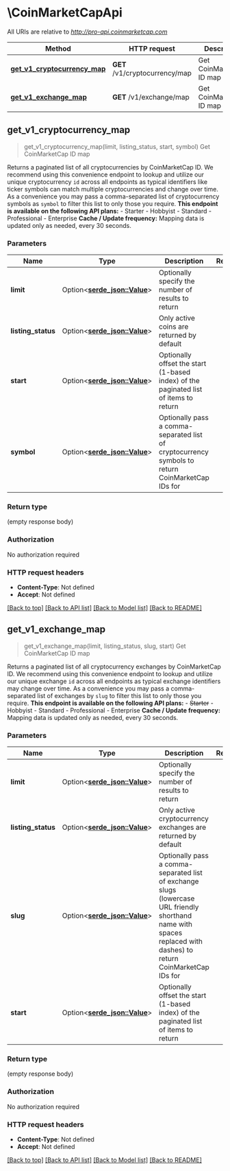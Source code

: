 # \CoinMarketCapApi

All URIs are relative to *http://pro-api.coinmarketcap.com*

Method | HTTP request | Description
------------- | ------------- | -------------
[**get_v1_cryptocurrency_map**](CoinMarketCapApi.md#get_v1_cryptocurrency_map) | **GET** /v1/cryptocurrency/map | Get CoinMarketCap ID map
[**get_v1_exchange_map**](CoinMarketCapApi.md#get_v1_exchange_map) | **GET** /v1/exchange/map | Get CoinMarketCap ID map



## get_v1_cryptocurrency_map

> get_v1_cryptocurrency_map(limit, listing_status, start, symbol)
Get CoinMarketCap ID map

Returns a paginated list of all cryptocurrencies by CoinMarketCap ID. We recommend using this convenience endpoint to lookup and utilize our unique cryptocurrency `id` across all endpoints as typical identifiers like ticker symbols can match multiple cryptocurrencies and change over time. As a convenience you may pass a comma-separated list of cryptocurrency symbols as `symbol` to filter this list to only those you require.     **This endpoint is available on the following API plans:**   - Starter   - Hobbyist   - Standard   - Professional   - Enterprise  **Cache / Update frequency:** Mapping data is updated only as needed, every 30 seconds.

### Parameters


Name | Type | Description  | Required | Notes
------------- | ------------- | ------------- | ------------- | -------------
**limit** | Option<[**serde_json::Value**](.md)> | Optionally specify the number of results to return |  |
**listing_status** | Option<[**serde_json::Value**](.md)> | Only active coins are returned by default |  |
**start** | Option<[**serde_json::Value**](.md)> | Optionally offset the start (1-based index) of the paginated list of items to return |  |
**symbol** | Option<[**serde_json::Value**](.md)> | Optionally pass a comma-separated list of cryptocurrency symbols to return CoinMarketCap IDs for |  |

### Return type

 (empty response body)

### Authorization

No authorization required

### HTTP request headers

- **Content-Type**: Not defined
- **Accept**: Not defined

[[Back to top]](#) [[Back to API list]](../README.md#documentation-for-api-endpoints) [[Back to Model list]](../README.md#documentation-for-models) [[Back to README]](../README.md)


## get_v1_exchange_map

> get_v1_exchange_map(limit, listing_status, slug, start)
Get CoinMarketCap ID map

Returns a paginated list of all cryptocurrency exchanges by CoinMarketCap ID. We recommend using this convenience endpoint to lookup and utilize our unique exchange `id` across all endpoints as typical exchange identifiers may change over time. As a convenience you may pass a comma-separated list of exchanges by `slug` to filter this list to only those you require.  **This endpoint is available on the following API plans:**   - ~~Starter~~   - Hobbyist   - Standard   - Professional   - Enterprise  **Cache / Update frequency:** Mapping data is updated only as needed, every 30 seconds.

### Parameters


Name | Type | Description  | Required | Notes
------------- | ------------- | ------------- | ------------- | -------------
**limit** | Option<[**serde_json::Value**](.md)> | Optionally specify the number of results to return |  |
**listing_status** | Option<[**serde_json::Value**](.md)> | Only active cryptocurrency exchanges are returned by default |  |
**slug** | Option<[**serde_json::Value**](.md)> | Optionally pass a comma-separated list of exchange slugs (lowercase URL friendly shorthand name with spaces replaced with dashes) to return CoinMarketCap IDs for |  |
**start** | Option<[**serde_json::Value**](.md)> | Optionally offset the start (1-based index) of the paginated list of items to return |  |

### Return type

 (empty response body)

### Authorization

No authorization required

### HTTP request headers

- **Content-Type**: Not defined
- **Accept**: Not defined

[[Back to top]](#) [[Back to API list]](../README.md#documentation-for-api-endpoints) [[Back to Model list]](../README.md#documentation-for-models) [[Back to README]](../README.md)


